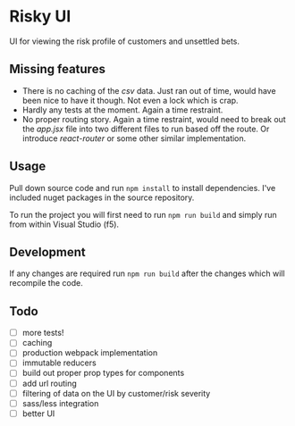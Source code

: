 # Risky UI

UI for viewing the risk profile of customers and unsettled bets.

## Missing features
* There is no caching of the _csv_ data. Just ran out of time, would have been nice to have it though. Not even a lock which is crap.
* Hardly any tests at the moment. Again a time restraint.
* No proper routing story. Again a time restraint, would need to break out the _app.jsx_ file into two different files to run based off the route. Or introduce _react-router_ or some other similar implementation.

## Usage
Pull down source code and run ```npm install``` to install dependencies. I've included nuget packages in the source repository.

To run the project you will first need to run ```npm run build``` and simply run from within Visual Studio (f5).

## Development
If any changes are required run ```npm run build``` after the changes which will recompile the code.

## Todo
* [ ] more tests!
* [ ] caching
* [ ] production webpack implementation
* [ ] immutable reducers
* [ ] build out proper prop types for components
* [ ] add url routing
* [ ] filtering of data on the UI by customer/risk severity
* [ ] sass/less integration
* [ ] better UI
